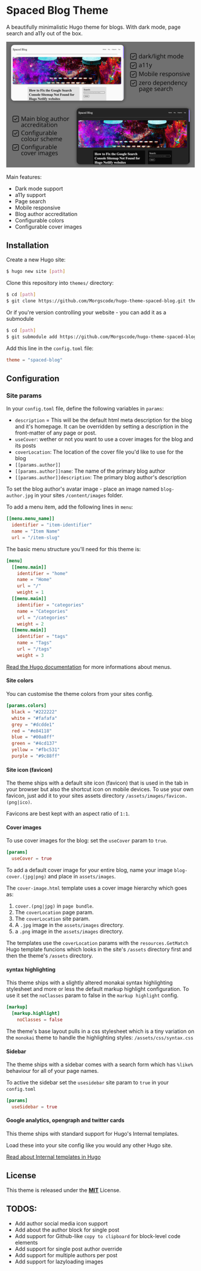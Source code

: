 # Spaced Blog Theme

A beautifully minimalistic Hugo theme for blogs. With dark mode, page search and a11y out of the box.

![Intro](https://github.com/Morgscode/hugo-theme-spaced-blog/raw/master/images/cover.png)

Main features:

- Dark mode support
- a11y support
- Page search
- Mobile responsive
- Blog author accreditation
- Configurable colors
- Configurable cover images

## Installation

Create a new Hugo site:

```bash
$ hugo new site [path]
```

Clone this repository into `themes/` directory:

```bash
$ cd [path]
$ git clone https://github.com/Morgscode/hugo-theme-spaced-blog.git themes/spaced-blog
```

Or if you're version controlling your website - you can add it as a submodule

```bash
$ cd [path]
$ git submodule add https://github.com/Morgscode/hugo-theme-spaced-blog.git themes/spaced-blog
```

Add this line in the `config.toml` file:

```toml
theme = "spaced-blog"
```

## Configuration

### Site params

In your `config.toml` file, define the following variables in `params`:

- `description` = This will be the default html meta description for the blog and it's homepage. It can be overridden by setting a description in the front-matter of any page or post.
- `useCover`: wether or not you want to use a cover images for the blog and its posts
- `coverLocation`: The location of the cover file you'd like to use for the blog
- `[[params.author]]`
- `[[params.author]]name`: The name of the primary blog author
- `[[params.author]]description`: The primary blog author's description

To set the blog author's avatar image - place an image named `blog-author.jpg` in your sites `/content/images` folder. 

To add a menu item, add the following lines in `menu`:

```toml
[[menu.menu_name]]
  identifier = "item-identifier"
  name = "Item Name"
  url = "/item-slug"
```

The basic menu structure you'll need for this theme is:

```toml
[menu]
  [[menu.main]]
    identifier = "home"
    name = "Home"
    url = "/"
    weight = 1
  [[menu.main]]
    identifier = "categories"
    name = "Categories"
    url = "/categories"
    weight = 2
  [[menu.main]]
    identifier = "tags"
    name = "Tags"
    url = "/tags"
    weight = 3
```

[Read the Hugo documentation](https://gohugo.io/content-management/menus/#readout) for more informations about menus.

#### Site colors

You can customise the theme colors from your sites config.

```toml
[params.colors]
  black = "#222222"
  white = "#fafafa"
  grey = "#dcdde1"
  red = "#e84118"
  blue = "#00a8ff"
  green = "#4cd137"
  yellow = "#fbc531"
  purple = "#9c88ff"
```

#### Site icon (favicon)

The theme ships with a default site icon (favicon) that is used in the tab in your browser but also the shortcut icon on mobile devices. To use your own favicon, just add it 
to your sites assets directory `/assets/images/favicon.(png|ico)`.

Favicons are best kept with an aspect ratio of `1:1`.

#### Cover images

To use cover images for the blog: set the `useCover` param to `true`.

```toml
[params]
  useCover = true
```

To add a default cover image for your entire blog, name your image `blog-cover.(jpg|png)` and place in `assets/images`.

The `cover-image.html` template uses a cover image hierarchy which goes as: 

1. `cover.(png|jpg)` in `page bundle`.
2. The `coverLocation` page param.
3. The `coverLocation` site param.
4. A `.jpg` image in the `assets/images` directory.
5. a `.png` image in the `assets/images` directory.

The templates use the `coverLocation` params with the `resources.GetMatch` Hugo template funcions which looks in the site's `/assets` directory first and then the theme's `/assets` directory.

#### syntax highlighting

This theme ships with a slightly altered monakai syntax highlighting stylesheet and more or less the default markup highlight configuration. To use it set the `noClasses` param to false in the `markup highlight` config.

```toml
[markup]
  [markup.highlight]
    noClasses = false
```

The theme's base layout pulls in a css stylesheet which is a tiny variation on the `monokai` theme to handle the highlighting styles: `/assets/css/syntax.css`

#### Sidebar 

The theme ships with a sidebar comes with a search form which has `%like%` behaviour for all of your page names.

To active the sidebar set the `usesidebar` site param to `true` in your `config.toml`

```toml
[params]
  useSidebar = true
```

#### Google analytics, opengraph and twitter cards

This theme ships with standard support for Hugo's Internal templates. 

Load these into your site config like you would any other Hugo site. 

[Read about Internal templates in Hugo](https://gohugo.io/templates/internal/)

## License

This theme is released under the [**MIT**](https://github.com/Morgscode/hugo-theme-spaced-blog/blob/master/LICENSE) License.

## TODOS:

- Add author social media icon support
- Add about the author block for single post
- Add support for Github-like `copy to clipboard` for block-level code elements
- Add support for single post author override
- Add support for multiple authors per post
- Add support for lazyloading images
